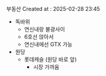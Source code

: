부동산
Created at : 2025-02-28 23:45

- 독바위
	- 연신내랑 불광사이
	- 6호선 앉아서
	- 연신내에선 GTX 가능
- 원당
	- 롯데캐슬 (원당 바로 앞)
		- 시장 가까움